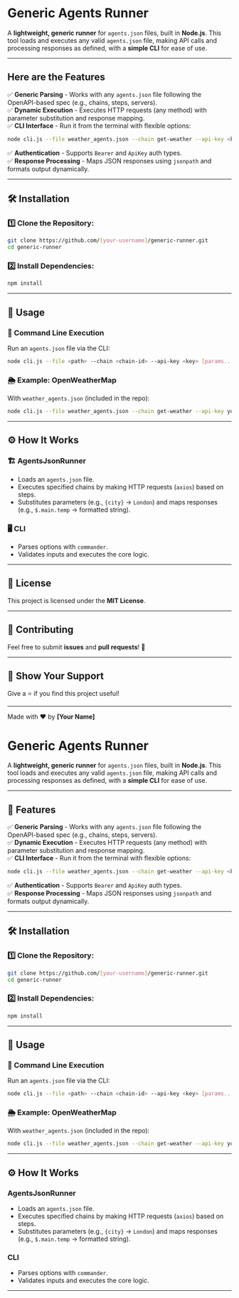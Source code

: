 # Generic Agents Runner

A **lightweight, generic runner** for `agents.json` files, built in **Node.js**. This tool loads and executes any valid `agents.json` file, making API calls and processing responses as defined, with a **simple CLI** for ease of use.

---

## Here are the Features

✅ **Generic Parsing** - Works with any `agents.json` file following the OpenAPI-based spec (e.g., chains, steps, servers).  
✅ **Dynamic Execution** - Executes HTTP requests (any method) with parameter substitution and response mapping.  
✅ **CLI Interface** - Run it from the terminal with flexible options:  
```sh
node cli.js --file weather_agents.json --chain get-weather --api-key <key> city=London
```
✅ **Authentication** - Supports `Bearer` and `ApiKey` auth types.  
✅ **Response Processing** - Maps JSON responses using `jsonpath` and formats output dynamically.  

---

## 🛠 Installation

### 1️⃣ Clone the Repository:
```sh
git clone https://github.com/[your-username]/generic-runner.git
cd generic-runner
```

### 2️⃣ Install Dependencies:
```sh
npm install
```

---

## 📌 Usage

### 🔹 Command Line Execution
Run an `agents.json` file via the CLI:
```sh
node cli.js --file <path> --chain <chain-id> --api-key <key> [params...]
```

### 🌦 Example: OpenWeatherMap
With `weather_agents.json` (included in the repo):
```sh
node cli.js --file weather_agents.json --chain get-weather --api-key your-openweathermap-key city=London
```

---

## ⚙️ How It Works

### 🏗 **AgentsJsonRunner**
- Loads an `agents.json` file.
- Executes specified chains by making HTTP requests (`axios`) based on steps.
- Substitutes parameters (e.g., `{city}` → `London`) and maps responses (e.g., `$.main.temp` → formatted string).

### 🖥 **CLI**
- Parses options with `commander`.
- Validates inputs and executes the core logic.

---

## 📜 License
This project is licensed under the **MIT License**.

---

## 🤝 Contributing
Feel free to submit **issues** and **pull requests**! 🎉

---

## 🌟 Show Your Support
Give a ⭐ if you find this project useful!

---

Made with ❤️ by **[Your Name]**

# Generic Agents Runner

A **lightweight, generic runner** for `agents.json` files, built in **Node.js**. This tool loads and executes any valid `agents.json` file, making API calls and processing responses as defined, with a **simple CLI** for ease of use.

---

## 🚀 Features

✅ **Generic Parsing** - Works with any `agents.json` file following the OpenAPI-based spec (e.g., chains, steps, servers).  
✅ **Dynamic Execution** - Executes HTTP requests (any method) with parameter substitution and response mapping.  
✅ **CLI Interface** - Run it from the terminal with flexible options:  
```sh
node cli.js --file weather_agents.json --chain get-weather --api-key <key> city=London
```
✅ **Authentication** - Supports `Bearer` and `ApiKey` auth types.  
✅ **Response Processing** - Maps JSON responses using `jsonpath` and formats output dynamically.  

---

## 🛠 Installation

### 1️⃣ Clone the Repository:
```sh
git clone https://github.com/[your-username]/generic-runner.git
cd generic-runner
```

### 2️⃣ Install Dependencies:
```sh
npm install
```

---

## 📌 Usage

### 🔹 Command Line Execution
Run an `agents.json` file via the CLI:
```sh
node cli.js --file <path> --chain <chain-id> --api-key <key> [params...]
```

### 🌦 Example: OpenWeatherMap
With `weather_agents.json` (included in the repo):
```sh
node cli.js --file weather_agents.json --chain get-weather --api-key your-openweathermap-key city=London
```

---

## ⚙️ How It Works

###  **AgentsJsonRunner**
- Loads an `agents.json` file.
- Executes specified chains by making HTTP requests (`axios`) based on steps.
- Substitutes parameters (e.g., `{city}` → `London`) and maps responses (e.g., `$.main.temp` → formatted string).

### **CLI**
- Parses options with `commander`.
- Validates inputs and executes the core logic.

---


